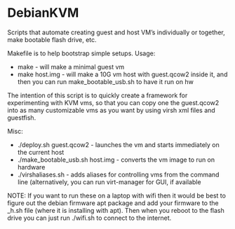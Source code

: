 # DebianKVM
Scripts that automate creating guest and host VM’s individually or together, make bootable flash drive, etc.

Makefile is to help bootstrap simple setups.
Usage:
- make - will make a minimal guest vm
- make host.img - will make a 10G vm host with guest.qcow2 inside it, and then you can run make_bootable_usb.sh to have it run on hw
 
The intention of this script is to quickly create a framework for experimenting with KVM vms, so that you can copy one the guest.qcow2 into as many customizable vms as you want by using virsh xml files and guestfish.

Misc:
-   ./deploy.sh guest.qcow2 - launches the vm and starts immediately on the current host
-   ./make_bootable_usb.sh host.img - converts the vm image to run on hardware
-   ./virshaliases.sh - adds aliases for controlling vms from the command line (alternatively, you can run virt-manager for GUI, if available
 
NOTE: If you want to run these on a laptop with wifi then it would be best to figure out the debian firmware apt package and add your firmware to the _h.sh file (where it is installing with apt). Then when you reboot to the flash drive you can just run ./wifi.sh to connect to the internet.
